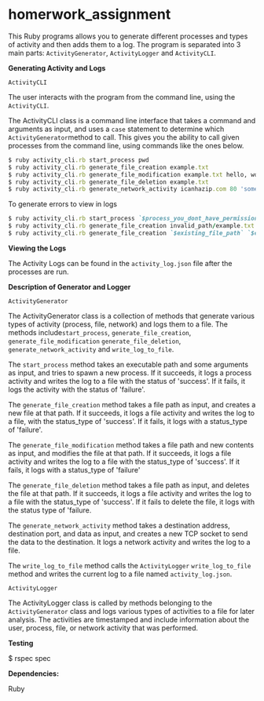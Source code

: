 # homerwork_assignment

This Ruby programs allows you to generate different processes and types of activity and then adds them to a log. The program is separated into 3 main parts: `ActivityGenerator`, `ActivityLogger` and `ActivityCLI`.

**Generating Activity and Logs** 

`ActivityCLI`

The user interacts with the program from the command line, using the `ActivityCLI`. 

The ActivityCLI class is a command line interface that takes a command and arguments as input, and uses a `case` statement to determine which `ActivityGenerator`method to call. This gives you the ability to call given processes from the command line, using commands like the ones below.

```ruby
$ ruby activity_cli.rb start_process pwd
$ ruby activity_cli.rb generate_file_creation example.txt
$ ruby activity_cli.rb generate_file_modification example.txt hello, world
$ ruby activity_cli.rb generate_file_deletion example.txt
$ ruby activity_cli.rb generate_network_activity icanhazip.com 80 'some data to send along' 

```
To generate errors to view in logs
```ruby
$ ruby activity_cli.rb start_process `$process_you_dont_have_permissions_to` 
$ ruby activity_cli.rb generate_file_creation invalid_path/example.txt
$ ruby activity_cli.rb generate_file_creation `$existing_file_path` `$existing_content`
```

**Viewing the Logs**

The Activity Logs can be found in the `activity_log.json` file after the processes are run.

**Description of Generator and Logger**

`ActivityGenerator`

The  ActivityGenerator class  is a collection of methods that generate various types of activity (process, file, network) and logs them to a file. The methods include`start_process`, `generate_file_creation`, `generate_file_modification` `generate_file_deletion`, `generate_network_activity` and `write_log_to_file`. 

The `start_process` method takes an executable path and some arguments as input, and tries to spawn a new process.  If it succeeds, it logs a process activity and writes the log to a file with the status of 'success'. If it fails, it logs the activity with the status of 'failure'.

The `generate_file_creation` method takes a file path as input, and creates a new file at that path. If it succeeds, it logs a file activity and writes the log to a file, with the status_type of 'success'.  If it fails, it logs with a status_type of 'failure'.

The `generate_file_modification` method takes a file path and new contents as input, and modifies the file at that path. If it succeeds, it logs a file activity and writes the log to a file with the status_type of 'success'. If it fails, it logs with a status_type of 'failure'

The `generate_file_deletion` method takes a file path as input, and deletes the file at that path. If it succeeds, it logs a file activity and writes the log to a file with the status_type of 'success'. If it fails to delete the file, it logs with the status type of 'failure. 

The `generate_network_activity` method takes a destination address, destination port, and data as input, and creates a new TCP socket to send the data to the destination. It logs a network activity and writes the log to a file.

The `write_log_to_file` method calls the `ActivityLogger`  `write_log_to_file` method and writes the current log to a file named `activity_log.json`.

`ActivityLogger`

The ActivityLogger class is called by methods belonging to the `ActivityGenerator` class and logs various types of activities to a file for later analysis. The activities are timestamped and include information about the user, process, file, or network activity that was performed.

**Testing**

$ rspec spec

**Dependencies:**

Ruby
